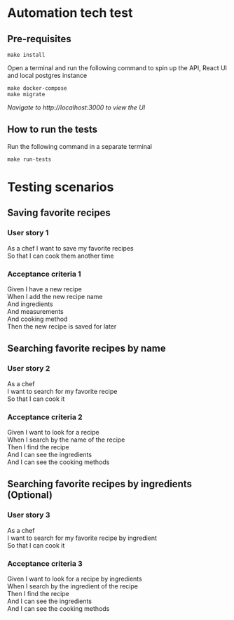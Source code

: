 # Automation tech test

## Pre-requisites

```
make install
```

Open a terminal and run the following command to spin up the API, React UI and local postgres instance

```
make docker-compose
make migrate
```

_Navigate to http://localhost:3000 to view the UI_

## How to run the tests

Run the following command in a separate terminal

```
make run-tests
```

# Testing scenarios

## Saving favorite recipes

### User story 1

As a chef
I want to save my favorite recipes\
So that I can cook them another time

### Acceptance criteria 1

Given I have a new recipe\
When I add the new recipe name\
And ingredients\
And measurements\
And cooking method\
Then the new recipe is saved for later

## Searching favorite recipes by name

### User story 2

As a chef\
I want to search for my favorite recipe\
So that I can cook it

### Acceptance criteria 2

Given I want to look for a recipe\
When I search by the name of the recipe\
Then I find the recipe\
And I can see the ingredients\
And I can see the cooking methods

## Searching favorite recipes by ingredients (Optional)

### User story 3

As a chef\
I want to search for my favorite recipe by ingredient\
So that I can cook it

### Acceptance criteria 3

Given I want to look for a recipe by ingredients\
When I search by the ingredient of the recipe\
Then I find the recipe\
And I can see the ingredients\
And I can see the cooking methods

